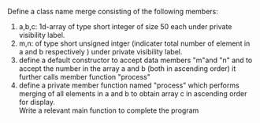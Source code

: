 Define a class name merge consisting of the following members:<br>
1. a,b,c: 1d-array of type short integer of size 50 each under private visibility label.<br>
2. m,n: of type short unsigned intger (indicater total number of element in a and b respectively ) under private visibility label.<br>
3. define a default constructor to accept data members "m"and "n" and to accept the number in the array a and b (both in ascending order) it further calls member function "process"<br>
4. define a private member function named "process" which performs merging of all elements in a and b to obtain array c in ascending order for display.<br>
Write a relevant main function to complete the program<br>